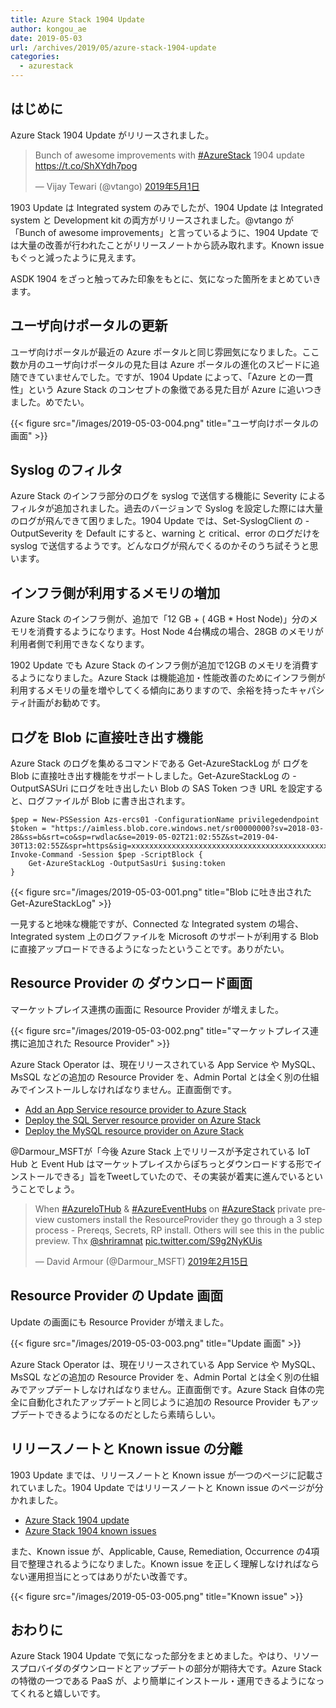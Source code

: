 ```yaml
---
title: Azure Stack 1904 Update
author: kongou_ae
date: 2019-05-03
url: /archives/2019/05/azure-stack-1904-update
categories:
  - azurestack
---
```


## はじめに

Azure Stack 1904 Update がリリースされました。

<blockquote class="twitter-tweet" data-cards="hidden" data-lang="ja"><p lang="en" dir="ltr">Bunch of awesome improvements with <a href="https://twitter.com/hashtag/AzureStack?src=hash&amp;ref_src=twsrc%5Etfw">#AzureStack</a> 1904 update <a href="https://t.co/ShXYdh7pog">https://t.co/ShXYdh7pog</a></p>&mdash; Vijay Tewari (@vtango) <a href="https://twitter.com/vtango/status/1123643106375528450?ref_src=twsrc%5Etfw">2019年5月1日</a></blockquote>
<script async src="https://platform.twitter.com/widgets.js" charset="utf-8"></script>

1903 Update は Integrated system のみでしたが、1904 Update は Integrated system と Development kit の両方がリリースされました。@vtango が「Bunch of awesome improvements」と言っているように、1904 Update では大量の改善が行われたことがリリースノートから読み取れます。Known issueもぐっと減ったように見えます。

ASDK 1904 をざっと触ってみた印象をもとに、気になった箇所をまとめていきます。

## ユーザ向けポータルの更新

ユーザ向けポータルが最近の Azure ポータルと同じ雰囲気になりました。ここ数か月のユーザ向けポータルの見た目は Azure ポータルの進化のスピードに追随できていませんでした。ですが、1904 Update によって、「Azure との一貫性」という Azure Stack のコンセプトの象徴である見た目が Azure に追いつきました。めでたい。

{{< figure src="/images/2019-05-03-004.png" title="ユーザ向けポータルの画面" >}}

## Syslog のフィルタ

Azure Stack のインフラ部分のログを syslog で送信する機能に Severity によるフィルタが追加されました。過去のバージョンで Syslog を設定した際には大量のログが飛んできて困りました。1904 Update では、Set-SyslogClient の -OutputSeverity を Default にすると、warning と critical、error のログだけを syslog で送信するようです。どんなログが飛んでくるのかそのうち試そうと思います。

## インフラ側が利用するメモリの増加

Azure Stack のインフラ側が、追加で「12 GB + ( 4GB * Host Node)」分のメモリを消費するようになります。Host Node 4台構成の場合、28GB のメモリが利用者側で利用できなくなります。

1902 Update でも Azure Stack のインフラ側が追加で12GB のメモリを消費するようになりました。Azure Stack は機能追加・性能改善のためにインフラ側が利用するメモリの量を増やしてくる傾向にありますので、余裕を持ったキャパシティ計画がお勧めです。

## ログを Blob に直接吐き出す機能

Azure Stack のログを集めるコマンドである Get-AzureStackLog が ログを Blob に直接吐き出す機能をサポートしました。Get-AzureStackLog の -OutputSASUri にログを吐き出したい Blob の SAS Token つき URL を設定すると、ログファイルが Blob に書き出されます。

```
$pep = New-PSSession Azs-ercs01 -ConfigurationName privilegedendpoint
$token = "https://aimless.blob.core.windows.net/sr00000000?sv=2018-03-28&ss=b&srt=co&sp=rwdlac&se=2019-05-02T21:02:55Z&st=2019-04-30T13:02:55Z&spr=https&sig=xxxxxxxxxxxxxxxxxxxxxxxxxxxxxxxxxxxxxxxxxxxxxxxxxxx"
Invoke-Command -Session $pep -ScriptBlock {
    Get-AzureStackLog -OutputSasUri $using:token
}
```

{{< figure src="/images/2019-05-03-001.png" title="Blob に吐き出された Get-AzureStackLog" >}}

一見すると地味な機能ですが、Connected な Integrated system の場合、Integrated system 上のログファイルを Microsoft のサポートが利用する Blob に直接アップロードできるようになったということです。ありがたい。

## Resource Provider の ダウンロード画面

マーケットプレイス連携の画面に Resource Provider が増えました。

{{< figure src="/images/2019-05-03-002.png" title="マーケットプレイス連携に追加された Resource Provider" >}}

Azure Stack Operator は、現在リリースされている App Service や MySQL、MsSQL などの追加の Resource Provider を、Admin Portal とは全く別の仕組みでインストールしなければなりません。正直面倒です。

- [Add an App Service resource provider to Azure Stack](https://docs.microsoft.com/en-us/azure-stack/operator/azure-stack-app-service-deploy)
- [Deploy the SQL Server resource provider on Azure Stack](https://docs.microsoft.com/en-us/azure-stack/operator/azure-stack-sql-resource-provider-deploy)
- [Deploy the MySQL resource provider on Azure Stack](https://docs.microsoft.com/en-us/azure-stack/operator/azure-stack-mysql-resource-provider-deploy)

@Darmour_MSFTが「今後 Azure Stack 上でリリースが予定されている IoT Hub と Event Hub はマーケットプレイスからぽちっとダウンロードする形でインストールできる」旨をTweetしていたので、その実装が着実に進んでいるということでしょう。

<blockquote class="twitter-tweet" data-lang="ja"><p lang="en" dir="ltr">When <a href="https://twitter.com/hashtag/AzureIoTHub?src=hash&amp;ref_src=twsrc%5Etfw">#AzureIoTHub</a> &amp; <a href="https://twitter.com/hashtag/AzureEventHubs?src=hash&amp;ref_src=twsrc%5Etfw">#AzureEventHubs</a> on <a href="https://twitter.com/hashtag/AzureStack?src=hash&amp;ref_src=twsrc%5Etfw">#AzureStack</a> private preview customers install the ResourceProvider they go through a 3 step process - Prereqs, Secrets, RP install. Others will see this in the public preview. Thx <a href="https://twitter.com/shriramnat?ref_src=twsrc%5Etfw">@shriramnat</a> <a href="https://t.co/S9g2NyKUis">pic.twitter.com/S9g2NyKUis</a></p>&mdash; David Armour (@Darmour_MSFT) <a href="https://twitter.com/Darmour_MSFT/status/1096390166673944576?ref_src=twsrc%5Etfw">2019年2月15日</a></blockquote>
<script async src="https://platform.twitter.com/widgets.js" charset="utf-8"></script>

## Resource Provider の Update 画面

Update の画面にも Resource Provider が増えました。

{{< figure src="/images/2019-05-03-003.png" title="Update 画面" >}}

Azure Stack Operator は、現在リリースされている App Service や MySQL、MsSQL などの追加の Resource Provider を、Admin Portal とは全く別の仕組みでアップデートしなければなりません。正直面倒です。Azure Stack 自体の完全に自動化されたアップデートと同じように追加の Resource Provider もアップデートできるようになるのだとしたら素晴らしい。

## リリースノートと Known issue の分離

1903 Update までは、リリースノートと Known issue が一つのページに記載されていました。1904 Update ではリリースノートと Known issue のページが分かれました。

- [Azure Stack 1904 update](https://docs.microsoft.com/ja-jp/azure-stack/operator/azure-stack-release-notes-1904)
- [Azure Stack 1904 known issues](https://docs.microsoft.com/ja-jp/azure-stack/operator/azure-stack-release-notes-known-issues-1904)

また、Known issue が、Applicable, Cause, Remediation, Occurrence の4項目で整理されるようになりました。Known issue を正しく理解しなければならない運用担当にとってはありがたい改善です。

{{< figure src="/images/2019-05-03-005.png" title="Known issue" >}}

## おわりに

Azure Stack 1904 Update で気になった部分をまとめました。やはり、リソースプロバイダのダウンロードとアップデートの部分が期待大です。Azure Stack の特徴の一つである PaaS が、より簡単にインストール・運用できるようになってくれると嬉しいです。


